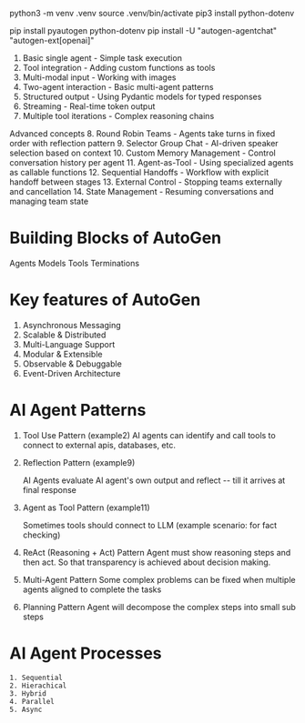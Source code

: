 python3 -m venv .venv
source .venv/bin/activate
pip3 install python-dotenv


pip install pyautogen python-dotenv
pip install -U "autogen-agentchat" "autogen-ext[openai]"


1. Basic single agent - Simple task execution
2. Tool integration - Adding custom functions as tools
3. Multi-modal input - Working with images
4. Two-agent interaction - Basic multi-agent patterns
5. Structured output - Using Pydantic models for typed responses
6. Streaming - Real-time token output
7. Multiple tool iterations - Complex reasoning chains


Advanced concepts
8. Round Robin Teams - Agents take turns in fixed order with reflection pattern
9. Selector Group Chat - AI-driven speaker selection based on context
10. Custom Memory Management - Control conversation history per agent
11. Agent-as-Tool - Using specialized agents as callable functions
12. Sequential Handoffs - Workflow with explicit handoff between stages
13. External Control - Stopping teams externally and cancellation
14. State Management - Resuming conversations and managing team state



Building Blocks of AutoGen 
===
  Agents
  Models
  Tools
  Terminations

Key features of AutoGen 
====
  1. Asynchronous Messaging
  2. Scalable & Distributed
  3. Multi-Language Support
  4. Modular & Extensible
  5. Observable & Debuggable
  6. Event-Driven Architecture



AI Agent Patterns
====
  1. Tool Use Pattern 
      (example2)
      AI agents can identify and call tools to connect to external apis, databases, etc.

  2. Reflection Pattern 
      (example9)

      AI Agents evaluate AI agent's own output and reflect -- till it arrives at final response

  3. Agent as Tool Pattern 
      (example11)

      Sometimes tools should connect to LLM (example scenario: for fact checking)

  4. ReAct (Reasoning + Act) Pattern 
      Agent must show reasoning steps and then act. So that transparency is achieved 
      about decision making.

  5. Multi-Agent Pattern
      Some complex problems can be fixed when multiple agents aligned to 
      complete the tasks

  6. Planning Pattern 
      Agent will decompose the complex steps into small sub steps 
      



AI Agent Processes
===
    1. Sequential
    2. Hierachical
    3. Hybrid 
    4. Parallel
    5. Async